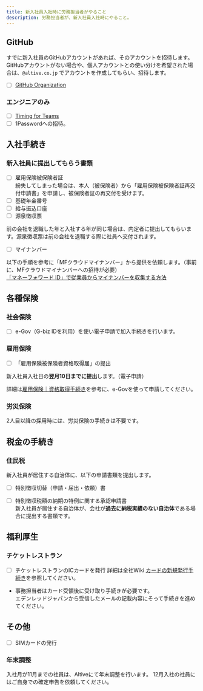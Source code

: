 ```yaml
---
title: 新入社員入社時に労務担当者がやること
description: 労務担当者が、新入社員入社時にやること。
---
```

## GitHub
すでに新入社員のGitHubアカウントがあれば、そのアカウントを招待します。
GitHubアカウントがない場合や、個人アカウントとの使い分けを希望された場合は、`@altive.co.jp` でアカウントを作成してもらい、招待します。

- [ ] [GitHub Organization](https://github.com/orgs/altive/people)

### エンジニアのみ
- [ ] [Timing for Teams](https://web.timingapp.com/teams)
- [ ] 1Passwordへの招待。

## 入社手続き

### 新入社員に提出してもらう書類
- [ ]  雇用保険被保険者証 <br>
紛失してしまった場合は、本人（被保険者）から「雇用保険被保険者証再交付申請書」を申請し、被保険者証の再交付を受けます。
- [ ]  基礎年金番号
- [ ]  給与振込口座
- [ ]  源泉徴収票

前の会社を退職した年と入社する年が同じ場合は、内定者に提出してもらいます。源泉徴収票は前の会社を退職する際に社員へ交付されます。
- [ ]  マイナンバー

以下の手順を参考に「MFクラウドマイナンバー」から提供を依頼します。（事前に、MFクラウドマイナンバーへの招待が必要） <br>
[「マネーフォワード ID」で従業員からマイナンバーを収集する方法](https://biz.moneyforward.com/support/mynumber/guide/provision/pr03.html)

## 各種保険
### 社会保険
- [ ] e-Gov（G-biz IDを利用）を使い電子申請で加入手続きを行います。
### 雇用保険
- [ ] 「雇用保険被保険者資格取得届」の提出

新入社員入社日の**翌月10日までに提出**します。（電子申請）

詳細は[雇用保険｜資格取得手続き](https://www.notion.so/altive/abf612c5272a44839d4940beab07a470?pvs=4)を参考に、e-Govを使って申請してください。

### 労災保険
2人目以降の採用時には、労災保険の手続きは不要です。

## 税金の手続き
### 住民税
新入社員が居住する自治体に、以下の申請書類を提出します。
- [ ] 特別徴収切替（申請・届出・依頼）書

- [ ] 特別徴収税額の納期の特例に関する承認申請書 <br>
新入社員が居住する自治体が、会社が**過去に納税実績のない自治体**である場合に提出する書類です。

## 福利厚生
### チケットレストラン
- [ ] チケットレストランのICカードを発行
詳細は全社Wiki [カードの新規発行手続き](https://www.notion.so/altive/b3c3e606b91c466582b6ee69ce8f49dc?pvs=4)を参照してください。
- 事務担当者はカード受領後に受け取り手続きが必要です。 <br> エデンレッドジャパンから受信したメールの記載内容にそって手続きを進めてください。

## その他
- [ ] SIMカードの発行

### 年末調整
入社月が11月までの社員は、Altiveにて年末調整を行います。
12月入社の社員にはご自身での確定申告を依頼してください。

